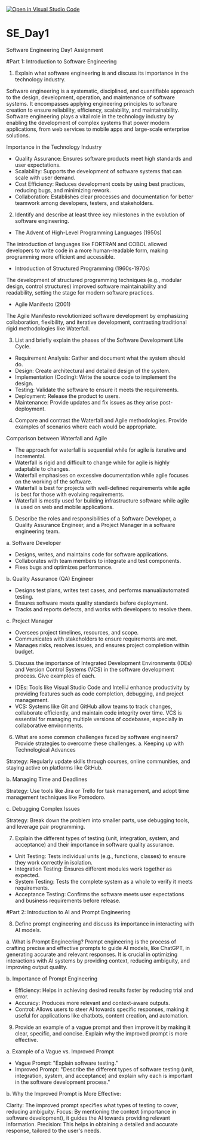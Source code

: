 [![Open in Visual Studio Code](https://classroom.github.com/assets/open-in-vscode-2e0aaae1b6195c2367325f4f02e2d04e9abb55f0b24a779b69b11b9e10269abc.svg)](https://classroom.github.com/online_ide?assignment_repo_id=16981488&assignment_repo_type=AssignmentRepo)
# SE_Day1
Software Engineering Day1 Assignment

#Part 1: Introduction to Software Engineering

1. Explain what software engineering is and discuss its importance in the technology industry.

Software engineering is a systematic, disciplined, and quantifiable approach to the design, development, operation, and maintenance of software systems. It encompasses applying engineering principles to software creation to ensure reliability, efficiency, scalability, and maintainability. Software engineering plays a vital role in the technology industry by enabling the development of complex systems that power modern applications, from web services to mobile apps and large-scale enterprise solutions.

Importance in the Technology Industry

+ Quality Assurance: Ensures software products meet high standards and user expectations.
+ Scalability: Supports the development of software systems that can scale with user demand.
+ Cost Efficiency: Reduces development costs by using best practices, reducing bugs, and minimizing rework.
+ Collaboration: Establishes clear processes and documentation for better teamwork among developers, testers, and stakeholders.

2. Identify and describe at least three key milestones in the evolution of software engineering.
+ The Advent of High-Level Programming Languages (1950s)

The introduction of languages like FORTRAN and COBOL allowed developers to write code in a more human-readable form, making programming more efficient and accessible.

+ Introduction of Structured Programming (1960s-1970s)

The development of structured programming techniques (e.g., modular design, control structures) improved software maintainability and readability, setting the stage for modern software practices.

+ Agile Manifesto (2001)

The Agile Manifesto revolutionized software development by emphasizing collaboration, flexibility, and iterative development, contrasting traditional rigid methodologies like Waterfall.

3. List and briefly explain the phases of the Software Development Life Cycle.

+ Requirement Analysis: Gather and document what the system should do.
+ Design: Create architectural and detailed design of the system.
+ Implementation (Coding): Write the source code to implement the design.
+ Testing: Validate the software to ensure it meets the requirements.
+ Deployment: Release the product to users.
+ Maintenance: Provide updates and fix issues as they arise post-deployment.

4. Compare and contrast the Waterfall and Agile methodologies. Provide examples of scenarios where each would be appropriate.

Comparison between Waterfall and Agile
+ The approach for waterfall is sequential while for agile is iterative and incremental.
+ Waterfall is rigid and difficult to change while for agile is highly adaptable to changes.
+ Waterfall emphasises on excessive documentation while agile focuses on the working of the software.
+ Waterfall is best for projects with well-defined requirements while agile is best for those with evolving requirements.
+ Waterfall is mostly used for building infrastructure software while agile is used on web and mobile applications.

5. Describe the roles and responsibilities of a Software Developer, a Quality Assurance Engineer, and a Project Manager in a software engineering team.

a. Software Developer

+ Designs, writes, and maintains code for software applications.
+ Collaborates with team members to integrate and test components.
+ Fixes bugs and optimizes performance.

b. Quality Assurance (QA) Engineer

+ Designs test plans, writes test cases, and performs manual/automated testing.
+ Ensures software meets quality standards before deployment.
+ Tracks and reports defects, and works with developers to resolve them.

c. Project Manager

+ Oversees project timelines, resources, and scope.
+ Communicates with stakeholders to ensure requirements are met.
+ Manages risks, resolves issues, and ensures project completion within budget.

5. Discuss the importance of Integrated Development Environments (IDEs) and Version Control Systems (VCS) in the software development process. Give examples of each.

+ IDEs: Tools like Visual Studio Code and IntelliJ enhance productivity by providing features such as code completion, debugging, and project management.
+ VCS: Systems like Git and GitHub allow teams to track changes, collaborate efficiently, and maintain code integrity over time. VCS is essential for managing multiple versions of codebases, especially in collaborative environments.

6. What are some common challenges faced by software engineers? Provide strategies to overcome these challenges.
a. Keeping up with Technological Advances

  Strategy: Regularly update skills through courses, online communities, and staying active on platforms like GitHub.
  
b. Managing Time and Deadlines

  Strategy: Use tools like Jira or Trello for task management, and adopt time management techniques like Pomodoro.
  
c. Debugging Complex Issues

  Strategy: Break down the problem into smaller parts, use debugging tools, and leverage pair programming.


7. Explain the different types of testing (unit, integration, system, and acceptance) and their importance in software quality assurance.
+ Unit Testing: Tests individual units (e.g., functions, classes) to ensure they work correctly in isolation.
+ Integration Testing: Ensures different modules work together as expected.
+ System Testing: Tests the complete system as a whole to verify it meets requirements.
+ Acceptance Testing: Confirms the software meets user expectations and business requirements before release.


#Part 2: Introduction to AI and Prompt Engineering


8. Define prompt engineering and discuss its importance in interacting with AI models.

a. What is Prompt Engineering?
Prompt engineering is the process of crafting precise and effective prompts to guide AI models, like ChatGPT, in generating accurate and relevant responses. It is crucial in optimizing interactions with AI systems by providing context, reducing ambiguity, and improving output quality.

b. Importance of Prompt Engineering
+ Efficiency: Helps in achieving desired results faster by reducing trial and error.
+ Accuracy: Produces more relevant and context-aware outputs.
+ Control: Allows users to steer AI towards specific responses, making it useful for applications like chatbots, content creation, and automation.

9. Provide an example of a vague prompt and then improve it by making it clear, specific, and concise. Explain why the improved prompt is more effective.

a. Example of a Vague vs. Improved Prompt
+ Vague Prompt: "Explain software testing."
+ Improved Prompt: "Describe the different types of software testing (unit, integration, system, and acceptance) and explain why each is important in the software development process."

b. Why the Improved Prompt is More Effective:

Clarity: The improved prompt specifies what types of testing to cover, reducing ambiguity.
Focus: By mentioning the context (importance in software development), it guides the AI towards providing relevant information.
Precision: This helps in obtaining a detailed and accurate response, tailored to the user's needs.
